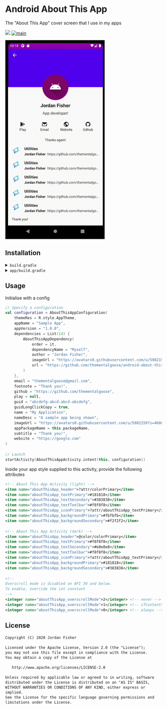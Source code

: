 # Android About This App

The "About This App" cover screen that I use in my apps

[![](https://jitpack.io/v/thementalgoose/android-about-this-app.svg)](https://jitpack.io/#thementalgoose/android-about-this-app) [![main](https://github.com/thementalgoose/android-about-this-app/workflows/Main/badge.svg)](https://github.com/thementalgoose/android-about-this-app/actions)

![about-this-app](res/aboutthisapp.gif)

## Installation

<details>
    <summary><code>build.gradle</code></summary>

    allprojects {
        repositories {
            ...
            maven { url 'https://jitpack.io' }
        }
    }
</details>

<details>
    <summary><code>app/build.gradle</code></summary>

    dependencies {
        implementation 'com.github.thementalgoose:android-about-this-app:5.0.4'
        // Use Jitpack version if newer
    }

Jitpack version: [![](https://jitpack.io/v/thementalgoose/android-about-this-app.svg)](https://jitpack.io/#thementalgoose/android-about-this-app)
</details>


## Usage

Initialise with a config

```kotlin
// Specify a configuration
val configuration = AboutThisAppConfiguration(
    themeRes = R.style.AppTheme,
    appName = "Sample App",
    appVersion = "1.0.0",
    dependencies = List(14) {
        AboutThisAppDependency(
            order = it,
            dependencyName = "Myself",
            author = "Jordan Fisher",
            imageUrl = "https://avatars0.githubusercontent.com/u/5982159?s=460&v=4",
            url = "https://github.com/thementalgoose/android-about-this-app"
        )
    },
    email = "thementalgoose@gmail.com",
    footnote = "Thank you!",
    github = "https://github.com/thementalgoose",
    play = null,
    guid = "abcdefg-abcd-abcd-abcdefg",
    guidLongClickCopy = true,
    name = "My Application",
    nameDesc = "A sample app being shown",
    imageUrl = "https://avatars0.githubusercontent.com/u/5982159?s=460&v=4",
    appPackageName = this.packageName,
    subtitle = "Thank you!",
    website = "https://google.com"
)

// Launch
startActivity(AboutThisAppActivity.intent(this, configuration))
```

Inside your app style supplied to this activity, provide the following attributes

```xml
<!-- About This App Activity (light) -->
<item name="aboutThisApp_header">?attr/colorPrimary</item>
<item name="aboutThisApp_textPrimary">#181818</item>
<item name="aboutThisApp_textSecondary">#383838</item>
<item name="aboutThisApp_textToolbar">#f8f8f8</item>
<item name="aboutThisApp_iconPrimary">?attr/aboutThisApp_textPrimary</item>
<item name="aboutThisApp_backgroundPrimary">#fbfbfb</item>
<item name="aboutThisApp_backgroundSecondary">#f2f2f2</item>

<!-- About This App Activity (dark) -->
<item name="aboutThisApp_header">@color/colorPrimary</item>
<item name="aboutThisApp_textPrimary">#f8f8f8</item>
<item name="aboutThisApp_textSecondary">#e8e8e8</item>
<item name="aboutThisApp_textToolbar">#f8f8f8</item>
<item name="aboutThisApp_iconPrimary">?attr/aboutThisApp_textPrimary</item>
<item name="aboutThisApp_backgroundPrimary">#181818</item>
<item name="aboutThisApp_backgroundSecondary">#383838</item>

<!-- 
Overscroll mode is disabled on API 30 and below. 
To enable, override the int constant 
-->
<integer name="aboutThisApp_overscrollMode">2</integer> <!-- never -->
<integer name="aboutThisApp_overscrollMode">1</integer> <!-- ifContentScrolls -->
<integer name="aboutThisApp_overscrollMode">0</integer> <!-- always -->
```

## License

```
Copyright (C) 2020 Jordan Fisher

Licensed under the Apache License, Version 2.0 (the "License");
you may not use this file except in compliance with the License.
You may obtain a copy of the License at

   http://www.apache.org/licenses/LICENSE-2.0

Unless required by applicable law or agreed to in writing, software
distributed under the License is distributed on an "AS IS" BASIS,
WITHOUT WARRANTIES OR CONDITIONS OF ANY KIND, either express or implied.
See the License for the specific language governing permissions and
limitations under the License.
```